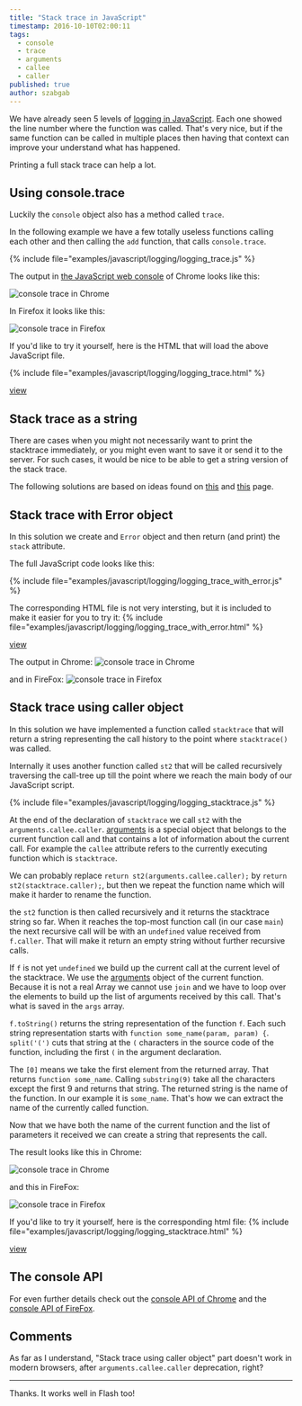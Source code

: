 ```yaml
---
title: "Stack trace in JavaScript"
timestamp: 2016-10-10T02:00:11
tags:
  - console
  - trace
  - arguments
  - callee
  - caller
published: true
author: szabgab
---
```



We have already seen 5 levels of [logging in JavaScript](/logging-in-javascript). Each one showed the line number where the
function was called. That's very nice, but if the same function can be called in multiple places then having
that context can improve your understand what has happened.

Printing a full stack trace can help a lot.


## Using console.trace

Luckily the `console` object also has a method called `trace`.

In the following example we have a few totally useless functions calling each other and then
calling the `add` function, that calls `console.trace`.

{% include file="examples/javascript/logging/logging_trace.js" %}

The output in [the JavaScript web console](/open-javascript-console)
of Chrome looks like this:

<img src="/img/javascript_trace_in_chrome.png" alt="console trace in Chrome" />

In Firefox it looks like this:

<img src="/img/javascript_trace_in_firefox.png" alt="console trace in Firefox" />

If you'd like to try it yourself, here is the HTML that will load the above JavaScript file.

{% include file="examples/javascript/logging/logging_trace.html" %}

[view](examples/javascript/logging/logging_trace.html)


## Stack trace as a string

There are cases when you might not necessarily want to print the stacktrace immediately,
or you might even want to save it or send it to the server. For such cases, it would be nice
to be able to get a string version of the stack trace.

The following solutions are based on ideas found on
[this](http://stackoverflow.com/questions/591857/how-can-i-get-a-javascript-stack-trace-when-i-throw-an-exception)
and [this](http://ivan-gandhi.livejournal.com/942493.html) page.

## Stack trace with Error object

In this solution we create and `Error` object and then return (and print)
the `stack` attribute.

The full JavaScript code looks like this:

{% include file="examples/javascript/logging/logging_trace_with_error.js" %}

The corresponding HTML file is not very intersting, but it is included to make
it easier for you to try it:
{% include file="examples/javascript/logging/logging_trace_with_error.html" %}

[view](examples/javascript/logging/logging_trace_with_error.html)

The output in Chrome:
<img src="/img/javascript_trace_with_error_in_chrome.png" alt="console trace in Chrome" />

and in FireFox:
<img src="/img/javascript_trace_with_error_in_firefox.png" alt="console trace in Firefox" />


## Stack trace using caller object

In this solution we have implemented a function called `stacktrace`
that will return a string representing the call history to the point
where `stacktrace()` was called.

Internally it uses another function called `st2` that will be called
recursively traversing the call-tree up till the point where we reach the main
body of our JavaScript script.

{% include file="examples/javascript/logging/logging_stacktrace.js" %}

At the end of the declaration of `stacktrace` we call `st2`
with the `arguments.callee.caller`.
[arguments](https://developer.mozilla.org/en/docs/Web/JavaScript/Reference/Functions/arguments) is
a special object that belongs to the current function call and that contains a lot of
information about the current call. For example the `callee` attribute refers to the
currently executing function which is `stacktrace`.

We can probably replace `return st2(arguments.callee.caller);`
by `return st2(stacktrace.caller);`, but then we repeat the function name which
will make it harder to rename the function.

the `st2` function is then called recursively and it returns the stacktrace string so far.
When it reaches the top-most function call (in our case `main`) the next recursive call
will be with an `undefined` value received from `f.caller`. That will make it
return an empty string without further recursive calls.

If `f` is not yet `undefined` we build up the current call at the current
level of the stacktrace.
We use the [arguments](https://developer.mozilla.org/en/docs/Web/JavaScript/Reference/Functions/arguments)
object of the current function. Because it is not a real Array we cannot use `join` and we have to
loop over the elements to build up the list of arguments received by this call. That's what is saved
in the `args` array.

`f.toString()` returns the string representation of the function `f`.
Each such string representation starts with `function some_name(param, param) {`.
`split('(')` cuts that string at the `(` characters in the source code of
the function, including the first `(` in the argument declaration.

The `[0]` means we take the first element from the returned array. That returns
`function some_name`. Calling `substring(9)` take all the characters
except the first 9 and returns that string. The returned string is the name of the
function. In our example it is `some_name`. That's how we can extract the name
of the currently called function.

Now that we have both the name of the current function and the list of parameters it
received we can create a string that represents the call.

The result looks like this in Chrome:

<img src="/img/javascript_stacktrace_chrome.png" alt="console trace in Chrome" />

and this in FireFox:

<img src="/img/javascript_stacktrace_firefox.png" alt="console trace in Firefox" />


If you'd like to try it yourself, here is the corresponding html file:
{% include file="examples/javascript/logging/logging_stacktrace.html" %}

[view](examples/javascript/logging/logging_stacktrace.html)


## The console API

For even further details check out the
[console API of Chrome](https://developer.chrome.com/devtools/docs/console-api)
and the
[console API of FireFox](https://developer.mozilla.org/en/docs/Web/API/console).


## Comments

As far as I understand, "Stack trace using caller object" part doesn't work in modern browsers, after `arguments.callee.caller` deprecation, right?

---

Thanks. It works well in Flash too!


